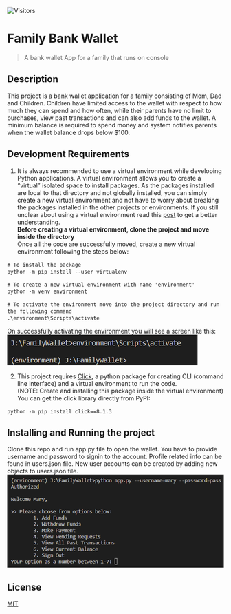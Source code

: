 ![Visitors](https://api.visitorbadge.io/api/visitors?path=https%3A%2F%2Fgithub.com%2FKirankishore17%2FFamilyWallet&countColor=%23263759)

# Family Bank Wallet

> A bank wallet App for a family that runs on console

## Description
This project is a bank wallet application for a family consisting of Mom, Dad and Children. Children have limited access to the wallet with respect to how much they can spend and how often, while their parents have no limit to purchases, view past transactions and can also add funds to the wallet. A minimum balance is required to spend money and system notifies parents when the wallet balance drops below $100. 

## Development Requirements
1. It is always recommended to use a virtual environment while developing Python applications. A virtual environment allows you to create a “virtual” isolated space to install packages. As the packages installed are local to that directory and not globally installed, you can simply create a new virtual environment and not have to worry about breaking the packages installed in the other projects or environments. If you still unclear about using a virtual environment read this [post](https://realpython.com/python-virtual-environments-a-primer/) to get a better understanding.<br>
<b>Before creating a virtual environment, clone the project and move inside the directory</b><br>
Once all the code are successfully moved, create a new virtual environment following the steps below:
```
# To install the package
python -m pip install --user virtualenv
```
```
# To create a new virtual environment with name 'environment'
python -m venv environment
```
```
# To activate the environment move into the project directory and run the following command
.\environment\Scripts\activate
```
On successfully activating the environment you will see a screen like this:<br>
![virtual-env](Docs/Screenshots/Virtual-environment-creation.png)

2. This project requires [Click](https://click.palletsprojects.com/en/8.1.x/), a python package for creating CLI (command line interface) and a virtual environment to run the code.<br> (NOTE: Create and installing this package inside the virtual environment)
You can get the click library directly from PyPI:
```
python -m pip install click==8.1.3
```

## Installing and Running the project
Clone this repo and run app.py file to open the wallet. You have to provide username and password to signin to the account. Profile related info can be found in users.json file. New user accounts can be created by adding new objects to users.json file. <br>
![Login](Docs/Screenshots/login-authorized.png)

## License
[MIT](https://choosealicense.com/licenses/mit/)
